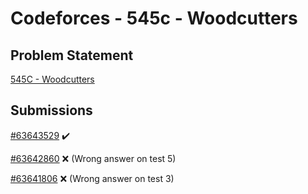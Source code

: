 # Codeforces - 545c - Woodcutters

## Problem Statement

[545C - Woodcutters](https://codeforces.com/problemset/problem/545/C)

## Submissions

[#63643529](https://codeforces.com/contest/545/submission/63643529) :heavy_check_mark:

[#63642860](https://codeforces.com/contest/545/submission/63642860) :x: (Wrong answer on test 5)

[#63641806](https://codeforces.com/contest/545/submission/63641806) :x: (Wrong answer on test 3)

